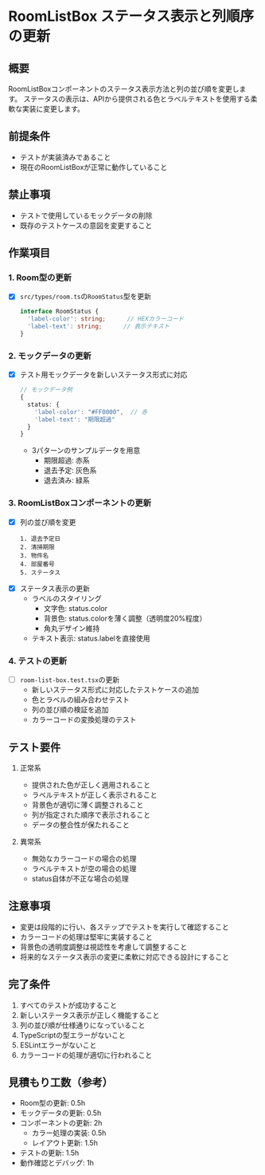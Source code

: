 # RoomListBox ステータス表示と列順序の更新

## 概要
RoomListBoxコンポーネントのステータス表示方法と列の並び順を変更します。
ステータスの表示は、APIから提供される色とラベルテキストを使用する柔軟な実装に変更します。

## 前提条件
- テストが実装済みであること
- 現在のRoomListBoxが正常に動作していること

## 禁止事項
- テストで使用しているモックデータの削除
- 既存のテストケースの意図を変更すること

## 作業項目

### 1. Room型の更新
- [x] `src/types/room.ts`の`RoomStatus`型を更新
  ```typescript
  interface RoomStatus {
    'label-color': string;      // HEXカラーコード
    'label-text': string;      // 表示テキスト
  }
  ```

### 2. モックデータの更新
- [x] テスト用モックデータを新しいステータス形式に対応
  ```typescript
  // モックデータ例
  {
    status: {
      'label-color': "#FF0000",  // 赤
      'label-text': "期限超過"
    }
  }
  ```
  - 3パターンのサンプルデータを用意
    - 期限超過: 赤系
    - 退去予定: 灰色系
    - 退去済み: 緑系

### 3. RoomListBoxコンポーネントの更新
- [x] 列の並び順を変更
  ```
  1. 退去予定日
  2. 清掃期限
  3. 物件名
  4. 部屋番号
  5. ステータス
  ```
- [x] ステータス表示の更新
  - ラベルのスタイリング
    - 文字色: status.color
    - 背景色: status.colorを薄く調整（透明度20%程度）
    - 角丸デザイン維持
  - テキスト表示: status.labelを直接使用

### 4. テストの更新
- [ ] `room-list-box.test.tsx`の更新
  - 新しいステータス形式に対応したテストケースの追加
  - 色とラベルの組み合わせテスト
  - 列の並び順の検証を追加
  - カラーコードの変換処理のテスト

## テスト要件
1. 正常系
   - 提供された色が正しく適用されること
   - ラベルテキストが正しく表示されること
   - 背景色が適切に薄く調整されること
   - 列が指定された順序で表示されること
   - データの整合性が保たれること

2. 異常系
   - 無効なカラーコードの場合の処理
   - ラベルテキストが空の場合の処理
   - status自体が不正な場合の処理

## 注意事項
- 変更は段階的に行い、各ステップでテストを実行して確認すること
- カラーコードの処理は堅牢に実装すること
- 背景色の透明度調整は視認性を考慮して調整すること
- 将来的なステータス表示の変更に柔軟に対応できる設計にすること

## 完了条件
1. すべてのテストが成功すること
2. 新しいステータス表示が正しく機能すること
3. 列の並び順が仕様通りになっていること
4. TypeScriptの型エラーがないこと
5. ESLintエラーがないこと
6. カラーコードの処理が適切に行われること

## 見積もり工数（参考）
- Room型の更新: 0.5h
- モックデータの更新: 0.5h
- コンポーネントの更新: 2h
  - カラー処理の実装: 0.5h
  - レイアウト更新: 1.5h
- テストの更新: 1.5h
- 動作確認とデバッグ: 1h

